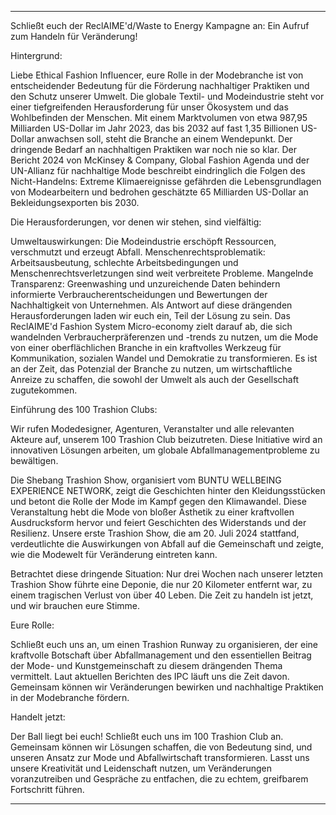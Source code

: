 ---

Schließt euch der ReclAIME'd/Waste to Energy Kampagne an: Ein Aufruf zum Handeln für Veränderung!

Hintergrund:

Liebe Ethical Fashion Influencer, eure Rolle in der Modebranche ist von entscheidender Bedeutung für die Förderung nachhaltiger Praktiken und den Schutz unserer Umwelt. Die globale Textil- und Modeindustrie steht vor einer tiefgreifenden Herausforderung für unser Ökosystem und das Wohlbefinden der Menschen. Mit einem Marktvolumen von etwa 987,95 Milliarden US-Dollar im Jahr 2023, das bis 2032 auf fast 1,35 Billionen US-Dollar anwachsen soll, steht die Branche an einem Wendepunkt. Der dringende Bedarf an nachhaltigen Praktiken war noch nie so klar. Der Bericht 2024 von McKinsey & Company, Global Fashion Agenda und der UN-Allianz für nachhaltige Mode beschreibt eindringlich die Folgen des Nicht-Handelns: Extreme Klimaereignisse gefährden die Lebensgrundlagen von Modearbeitern und bedrohen geschätzte 65 Milliarden US-Dollar an Bekleidungsexporten bis 2030.

Die Herausforderungen, vor denen wir stehen, sind vielfältig:

Umweltauswirkungen: Die Modeindustrie erschöpft Ressourcen, verschmutzt und erzeugt Abfall.
Menschenrechtsproblematik: Arbeitsausbeutung, schlechte Arbeitsbedingungen und Menschenrechtsverletzungen sind weit verbreitete Probleme.
Mangelnde Transparenz: Greenwashing und unzureichende Daten behindern informierte Verbraucherentscheidungen und Bewertungen der Nachhaltigkeit von Unternehmen.
Als Antwort auf diese drängenden Herausforderungen laden wir euch ein, Teil der Lösung zu sein. Das ReclAIME'd Fashion System Micro-economy zielt darauf ab, die sich wandelnden Verbraucherpräferenzen und -trends zu nutzen, um die Mode von einer oberflächlichen Branche in ein kraftvolles Werkzeug für Kommunikation, sozialen Wandel und Demokratie zu transformieren. Es ist an der Zeit, das Potenzial der Branche zu nutzen, um wirtschaftliche Anreize zu schaffen, die sowohl der Umwelt als auch der Gesellschaft zugutekommen.

Einführung des 100 Trashion Clubs:

Wir rufen Modedesigner, Agenturen, Veranstalter und alle relevanten Akteure auf, unserem 100 Trashion Club beizutreten. Diese Initiative wird an innovativen Lösungen arbeiten, um globale Abfallmanagementprobleme zu bewältigen.

Die Shebang Trashion Show, organisiert vom BUNTU WELLBEING EXPERIENCE NETWORK, zeigt die Geschichten hinter den Kleidungsstücken und betont die Rolle der Mode im Kampf gegen den Klimawandel. Diese Veranstaltung hebt die Mode von bloßer Ästhetik zu einer kraftvollen Ausdrucksform hervor und feiert Geschichten des Widerstands und der Resilienz. Unsere erste Trashion Show, die am 20. Juli 2024 stattfand, verdeutlichte die Auswirkungen von Abfall auf die Gemeinschaft und zeigte, wie die Modewelt für Veränderung eintreten kann.

Betrachtet diese dringende Situation: Nur drei Wochen nach unserer letzten Trashion Show führte eine Deponie, die nur 20 Kilometer entfernt war, zu einem tragischen Verlust von über 40 Leben. Die Zeit zu handeln ist jetzt, und wir brauchen eure Stimme.

Eure Rolle:

Schließt euch uns an, um einen Trashion Runway zu organisieren, der eine kraftvolle Botschaft über Abfallmanagement und den essentiellen Beitrag der Mode- und Kunstgemeinschaft zu diesem drängenden Thema vermittelt. Laut aktuellen Berichten des IPC läuft uns die Zeit davon. Gemeinsam können wir Veränderungen bewirken und nachhaltige Praktiken in der Modebranche fördern.

Handelt jetzt:

Der Ball liegt bei euch! Schließt euch uns im 100 Trashion Club an. Gemeinsam können wir Lösungen schaffen, die von Bedeutung sind, und unseren Ansatz zur Mode und Abfallwirtschaft transformieren. Lasst uns unsere Kreativität und Leidenschaft nutzen, um Veränderungen voranzutreiben und Gespräche zu entfachen, die zu echtem, greifbarem Fortschritt führen.

---
